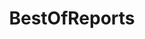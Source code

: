 ---
title: BestOfReports
crosslinks:
- TranscribersOfReddit
- youtubefactsbot
- tmsbmeta
- grilledcheese
- SubredditDrama
- u_imguralbumbot
- NegativeWithGold
- mildlyinteresting
- pokemon
- casualiama
- rule34
- xkcd
- AskReddit
- greentext
- pics
- DnDGreentext
- paris
- AskPhilosophyFAQ
- ShitAmericansSay
- me_irl
---